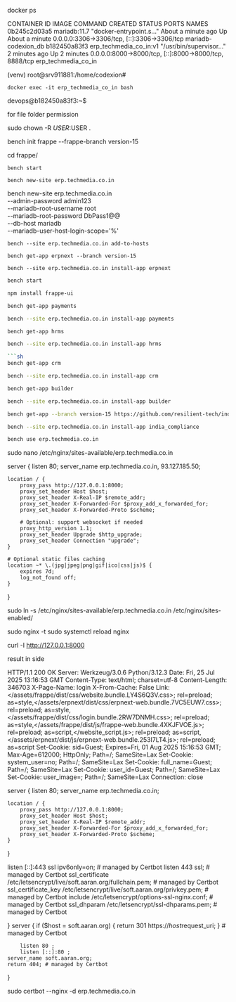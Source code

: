  docker ps

CONTAINER ID   IMAGE                    COMMAND                  CREATED              STATUS              PORTS                                                   NAMES
0b245c2d03a5   mariadb:11.7             "docker-entrypoint.s…"   About a minute ago   Up About a minute   0.0.0.0:3306->3306/tcp, [::]:3306->3306/tcp             mariadb-codexion_db
b182450a83f3   erp_techmedia_co_in:v1   "/usr/bin/supervisor…"   2 minutes ago        Up 2 minutes        0.0.0.0:8000->8000/tcp, [::]:8000->8000/tcp, 8888/tcp   erp_techmedia_co_in




(venv) root@srv911881:/home/codexion#

```
docker exec -it erp_techmedia_co_in bash
```


devops@b182450a83f3:~$


for file folder permission

 sudo chown -R $USER:$USER .
 

bench init frappe --frappe-branch version-15

cd frappe/
```
bench start
```
```
bench new-site erp.techmedia.co.in
```

bench new-site erp.techmedia.co.in \
  --admin-password admin123 \
  --mariadb-root-username root \
  --mariadb-root-password DbPass1@@ \
  --db-host mariadb \
  --mariadb-user-host-login-scope='%'





```
bench --site erp.techmedia.co.in add-to-hosts
```
```
bench get-app erpnext --branch version-15
```
```
bench --site erp.techmedia.co.in install-app erpnext
```

```sh
bench start
```
```sh
npm install frappe-ui
```
```sh
bench get-app payments
```
```sh
bench --site erp.techmedia.co.in install-app payments
```
```sh
bench get-app hrms
```
```sh
bench --site erp.techmedia.co.in install-app hrms
```
```sh
```sh
bench get-app crm
```
```sh
bench --site erp.techmedia.co.in install-app crm
```
```sh
bench get-app builder
```
```sh
bench --site erp.techmedia.co.in install-app builder
```
```sh
bench get-app --branch version-15 https://github.com/resilient-tech/india-compliance.git
```
```sh
bench --site erp.techmedia.co.in install-app india_compliance
```
```sh
bench use erp.techmedia.co.in
```


sudo nano /etc/nginx/sites-available/erp.techmedia.co.in



server {
    listen 80;
    server_name erp.techmedia.co.in, 93.127.185.50;

    location / {
        proxy_pass http://127.0.0.1:8000;
        proxy_set_header Host $host;
        proxy_set_header X-Real-IP $remote_addr;
        proxy_set_header X-Forwarded-For $proxy_add_x_forwarded_for;
        proxy_set_header X-Forwarded-Proto $scheme;

        # Optional: support websocket if needed
        proxy_http_version 1.1;
        proxy_set_header Upgrade $http_upgrade;
        proxy_set_header Connection "upgrade";
    }

    # Optional static files caching
    location ~* \.(jpg|jpeg|png|gif|ico|css|js)$ {
        expires 7d;
        log_not_found off;
    }
}


sudo ln -s /etc/nginx/sites-available/erp.techmedia.co.in /etc/nginx/sites-enabled/


sudo nginx -t
sudo systemctl reload nginx

 curl -I http://127.0.0.1:8000

result in side

HTTP/1.1 200 OK
Server: Werkzeug/3.0.6 Python/3.12.3
Date: Fri, 25 Jul 2025 13:16:53 GMT
Content-Type: text/html; charset=utf-8
Content-Length: 346703
X-Page-Name: login
X-From-Cache: False
Link: </assets/frappe/dist/css/website.bundle.LY4S6Q3V.css>; rel=preload; as=style,</assets/erpnext/dist/css/erpnext-web.bundle.7VC5EUW7.css>; rel=preload; as=style,</assets/frappe/dist/css/login.bundle.2RW7DNMH.css>; rel=preload; as=style,</assets/frappe/dist/js/frappe-web.bundle.4XKJFVOE.js>; rel=preload; as=script,</website_script.js>; rel=preload; as=script,</assets/erpnext/dist/js/erpnext-web.bundle.253I7LT4.js>; rel=preload; as=script
Set-Cookie: sid=Guest; Expires=Fri, 01 Aug 2025 15:16:53 GMT; Max-Age=612000; HttpOnly; Path=/; SameSite=Lax
Set-Cookie: system_user=no; Path=/; SameSite=Lax
Set-Cookie: full_name=Guest; Path=/; SameSite=Lax
Set-Cookie: user_id=Guest; Path=/; SameSite=Lax
Set-Cookie: user_image=; Path=/; SameSite=Lax
Connection: close

server {
    listen 80;
    server_name erp.techmedia.co.in;

    location / {
        proxy_pass http://127.0.0.1:8000;
        proxy_set_header Host $host;
        proxy_set_header X-Real-IP $remote_addr;
        proxy_set_header X-Forwarded-For $proxy_add_x_forwarded_for;
        proxy_set_header X-Forwarded-Proto $scheme;
    }
}



 listen [::]:443 ssl ipv6only=on; # managed by Certbot
    listen 443 ssl; # managed by Certbot
    ssl_certificate /etc/letsencrypt/live/soft.aaran.org/fullchain.pem; # managed by Certbot
    ssl_certificate_key /etc/letsencrypt/live/soft.aaran.org/privkey.pem; # managed by Certbot
    include /etc/letsencrypt/options-ssl-nginx.conf; # managed by Certbot
    ssl_dhparam /etc/letsencrypt/ssl-dhparams.pem; # managed by Certbot

}
server {
    if ($host = soft.aaran.org) {
        return 301 https://$host$request_uri;
    } # managed by Certbot


        listen 80 ;
        listen [::]:80 ;
    server_name soft.aaran.org;
    return 404; # managed by Certbot


}



sudo certbot --nginx -d erp.techmedia.co.in